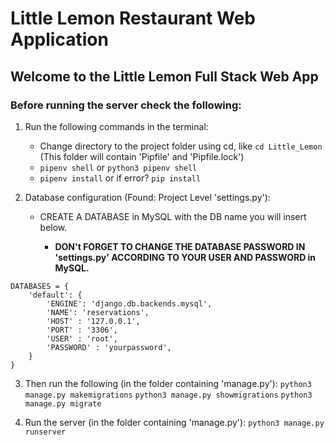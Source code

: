 # Little Lemon Restaurant Web Application

## Welcome to the Little Lemon Full Stack Web App

### Before running the server check the following:

1. Run the following commands in the terminal:
    - Change directory to the project folder using cd, like `cd Little_Lemon` (This folder will contain 'Pipfile' and 'Pipfile.lock')
    - `pipenv shell` or `python3 pipenv shell`
    - `pipenv install` or if error? `pip install`


2. Database configuration (Found: Project Level 'settings.py'):

    - CREATE A DATABASE in MySQL with the DB name you will insert below.

        - **DON't FORGET TO CHANGE THE DATABASE PASSWORD IN 'settings.py' ACCORDING TO YOUR USER AND PASSWORD in MySQL.**
```
DATABASES = {
    'default': {
        'ENGINE': 'django.db.backends.mysql',
        'NAME': 'reservations',
        'HOST' : '127.0.0.1',
        'PORT' : '3306',
        'USER' : 'root',
        'PASSWORD' : 'yourpassword',
    }
}
```
3. Then run the following (in the folder containing 'manage.py'):
    ` python3 manage.py makemigrations `
    ` python3 manage.py showmigrations `
    ` python3 manage.py migrate `

4. Run the server (in the folder containing 'manage.py'):
    ` python3 manage.py runserver `
